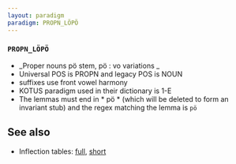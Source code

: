 ```yaml
---
layout: paradigm
paradigm: PROPN_LÖPÖ
---
```

### ` PROPN_LÖPÖ `

* _Proper nouns pö stem, pö : vo variations _
* Universal POS is PROPN and legacy POS is NOUN
* suffixes use front vowel harmony
* KOTUS paradigm used in their dictionary is 1-E
* The lemmas must end in * pö * (which will be deleted to form an invariant stub) and the regex matching the lemma is ` pö `

## See also

* Inflection tables: [full](gen/L/Löpö.html), [short](gen/L/Löpö_wikt.html)

